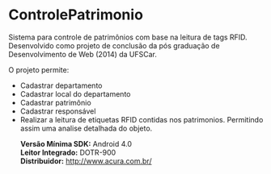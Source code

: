 # ControlePatrimonio

Sistema para controle de patrimônios com base na leitura de tags RFID. <br>
Desenvolvido como projeto de conclusão da pós graduação de Desenvolvimento de Web (2014) da UFSCar.<p>

O projeto permite:<br>
<ul>
	<li>Cadastrar departamento</li>
	<li>Cadastrar local do departamento</li>
	<li>Cadastrar patrimônio</li>
	<li>Cadastrar responsável</li>
	<li>Realizar a leitura de etiquetas RFID contidas nos patrimonios. Permitindo assim uma analise detalhada do objeto.</li><p>

<b>Versão Mínima SDK:</b> Android 4.0<br>
<b>Leitor Integrado:</b> DOTR-900<br>
<b>Distribuidor:</b> http://www.acura.com.br/
